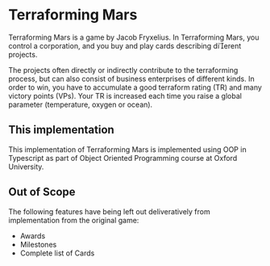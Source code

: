 # Terraforming Mars

Terraforming Mars is a game by Jacob Fryxelius. In Terraforming Mars, you control a corporation, and you buy and play cards describing dierent projects.

The projects often directly or indirectly contribute to the terraforming process, but can also consist of business enterprises of different kinds. In order to win, you have to accumulate a good terraform rating (TR) and many victory
points (VPs). Your TR is increased each time you raise a global parameter (temperature, oxygen or ocean).

## This implementation
This implementation of Terraforming Mars is implemented using OOP in Typescript as part of Object Oriented Programming course at Oxford University.


## Out of Scope
The following features have being left out deliveratively from implementation from the original game:
- Awards
- Milestones
- Complete list of Cards